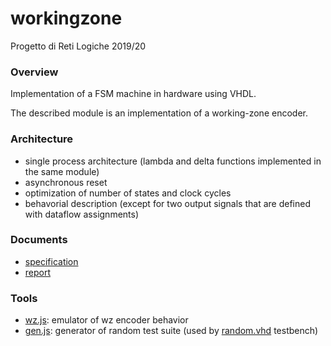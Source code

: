 # workingzone
Progetto di Reti Logiche 2019/20

### Overview
Implementation of a FSM machine in hardware using VHDL.

The described module is an implementation of a working-zone encoder.

### Architecture
- single process architecture (lambda and delta functions implemented in the same module)
- asynchronous reset
- optimization of number of states and clock cycles
- behavorial description (except for two output signals that are defined with dataflow assignments)

### Documents
- [specification](https://github.com/lucamora/workingzone/blob/master/docs/specification.pdf)
- [report](https://github.com/lucamora/workingzone/blob/master/docs/report.pdf)

### Tools
- [wz.js](https://github.com/lucamora/workingzone/blob/master/tools/wz.js): emulator of wz encoder behavior
- [gen.js](https://github.com/lucamora/workingzone/blob/master/tools/gen.js): generator of random test suite (used by [random.vhd](https://github.com/lucamora/workingzone/blob/master/test/random.vhd) testbench)